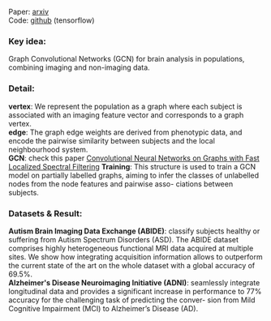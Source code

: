 Paper: [arxiv](https://arxiv.org/abs/1703.03020)  
Code: [github](https://github.com/parisots/population-gcn) (tensorflow)

### Key idea:
Graph Convolutional Networks (GCN) for brain analysis in populations, combining imaging and non-imaging data.

### Detail:
**vertex**: We represent the population as a graph where each subject is associated with an imaging feature vector and corresponds to a graph vertex.   
**edge**: The graph edge weights are derived from phenotypic data, and encode the pairwise similarity between subjects and the local neighbourhood system.  
**GCN**: check this paper [Convolutional Neural Networks on Graphs with Fast Localized Spectral Filtering](https://ht93.github.io/2017/07/30/Convolutional-Neural-Networks-On-Graphs-With-Fast-Localized-Spectral-Filtering/)
**Training**: This structure is used to train a GCN model on partially labelled graphs, aiming to infer the classes of unlabelled nodes from the node features and pairwise asso- ciations between subjects.

### Datasets & Result:
**Autism Brain Imaging Data Exchange (ABIDE)**: classify subjects healthy or suffering from Autism Spectrum Disorders (ASD). The ABIDE dataset comprises highly heterogeneous functional MRI data acquired at multiple sites. We show how integrating acquisition information allows to outperform the current state of the art on the whole dataset with a global accuracy of 69.5%.  
**Alzheimer's Disease Neuroimaging Initiative (ADNI)**: seamlessly integrate longitudinal data and provides a significant increase in performance to 77% accuracy for the challenging task of predicting the conver- sion from Mild Cognitive Impairment (MCI) to Alzheimer’s Disease (AD).

